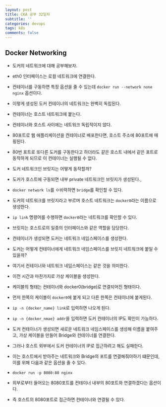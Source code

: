 ```yaml
---
layout: post
title: CKA 공부 32일차
subtitle: ''
categories: devops
tags: k8s
comments: false
---
```


## Docker Networking

- 도커의 네트워크에 대해 공부해보자.

- eth0 인터페이스는 로컬 네트워크에 연결한다.

- 컨테이너를 구동하면 특정 옵션을 줄 수 있는데 `docker run --network none nginx` 옵션이다.

- 이렇게 생성된 도커 컨테이너의 네트워크는 완벽히 독립된다.

- 컨테이너는 호스트 네트워크에 붙는다.

- 컨테이너와 호스트 사이에는 네트워크 독립적이지 않다.

- 80포트로 웹 애플리케이션을 컨테이너로 배포한다면, 호스트 주소에 80포트에 매핑된다.

- 80번 포트로 또다른 도커를 구동한다고 하더라도 같은 호스트 내에서 같은 포트로 동작하게 되므로 이 컨테이너는 실행될 수 없다.

- 도커 네트워크인 브릿지는 어떻게 동작할까?

- 도커가 호스트에 구동되면 내부 private 네트워크인 브릿지가 생성된다.,

- `docker network ls`를 ㅇ비력하면 `bridge`를 확인할 수 있다.

- 도커의 네트워크를 브릿지라고 부르며 호스트 네트워크는 `docker0`라는 이름으로 생성한다.

- `ip link` 명령어를 수행하면 `docker0`라는 네트워크를 확인할 수 있다.

- 브릿지는 호스트로의 일종의 인터페이스와 같은 역할을 담당한다.

- 컨테이너가 생성되면 도커는 네트워크 네임스페이스를 생성한다.

- 도커는 어떻게 컨테이너에게 네트워크 네임스페이스를 브릿지 네트워크에 붙일 수 있을까?

- 여기서 컨테이너와 네트워크 네임스페이스는 같은 것을 의미한다.

- 이전 시간과 마찬가지로 가상 케이블을 생성한다.

- 케이블의 형태는 컨테이너와 docker0(bridge)로 연결되어진 형태이다.

- 먼저 한쪽의 케이블이 `docker0`에 붙게 되고 다른 한쪽은 컨테이너에 붙게된다.

- `ip -n {docker_name} link`로 입력하면 나오게 된다.

- `ip -n {docker_nmae} addr`을 입력하면 도커 컨테이너의 IP도 확인이 가능하다.

- 도커 컨테이너가 생성되면 새로운 네트워크 네임스페이스를 생성해 이름을 붙여주고, 가상 케이블을 만들어 Bridge와 컨테이너를 연결한다.

- 그러나 호스트 외부에서 도커 컨테이너의 IP로 접근하려고 해도 실패한다.

- 이는 호스트에서 받아주는 네트워크와 Bridge의 포트를 연결해줘야하기 떄문인데, 이를 위해 다음과 같은 옵션을 줄 수 있다.

- `docker run -p 8080:80 nginx`

- 외부로부터 들어오는 8080포트를 컨테이너 내부의 80포트와 연결하겠다는 옵션이다.

- 즉 호스트의 8080포트로 접근하면 컨테이너와 연결될 수 있다.
